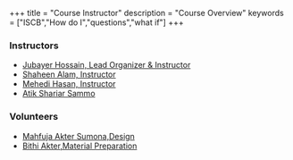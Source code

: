 +++
title = "Course Instructor"
description = "Course Overview"
keywords = ["ISCB","How do I","questions","what if"]
+++

### Instructors
- [Jubayer Hossain, Lead Organizer & Instructor](#)
- [Shaheen Alam, Instructor](#)
- [Mehedi Hasan, Instructor](#)
- [Atik Shariar Sammo](#)

### Volunteers
- [Mahfuja Akter Sumona,Design](#)
- [Bithi Akter,Material Preparation](#)
<br>
<br>
